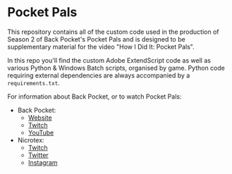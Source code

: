 # Pocket Pals

This repository contains all of the custom code used in the production of Season
2 of Back Pocket's Pocket Pals and is designed to be supplementary material for
the video "How I Did It: Pocket Pals".

In this repo you'll find the custom Adobe ExtendScript code as well as various
Python & Windows Batch scripts, organised by game. Python code requiring
external dependencies are always accompanied by a `requirements.txt`.

For information about Back Pocket, or to watch Pocket Pals:

*   Back Pocket:
    * [Website](https://backpocket.gg)
    * [Twitch](https://twitch.tv/back_pocket)
    * [YouTube](https://youtube.com/backpocketvids)
*   Nicrotex:
    * [Twitch](https://twitch.tv/nicrotex)
    * [Twitter](https://twitter.com/nickbelling)
    * [Instagram](https://instagram.com/nickbelling)